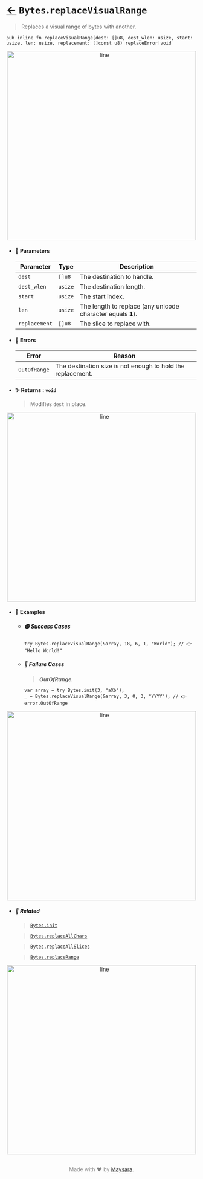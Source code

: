 # [←](../Bytes.md) `Bytes`.`replaceVisualRange`

> Replaces a visual range of bytes with another.

```zig
pub inline fn replaceVisualRange(dest: []u8, dest_wlen: usize, start: usize, len: usize, replacement: []const u8) replaceError!void
```


<div align="center">
<img src="https://github.com/maysara-elshewehy/io-bench/tree/main/dist/img/md/line.png" alt="line" style="width:500px;"/>
</div>

- #### 🧩 Parameters

    | Parameter     | Type    | Description                                                 |
    | ------------- | ------- | ----------------------------------------------------------- |
    | `dest`        | `[]u8`  | The destination to handle.                                  |
    | `dest_wlen`   | `usize` | The destination length.                                     |
    | `start`       | `usize` | The start index.                                            |
    | `len`         | `usize` | The length to replace (any unicode character equals **1**). |
    | `replacement` | `[]u8`  | The slice to replace with.                                  |

- #### 🚫 Errors

    | Error        | Reason                                                      |
    | ------------ | ----------------------------------------------------------- |
    | `OutOfRange` | The destination size is not enough to hold the replacement. |

- #### ✨ Returns : `void`

    > Modifies `dest` in place.

<div align="center">
<img src="https://github.com/maysara-elshewehy/io-bench/tree/main/dist/img/md/line.png" alt="line" style="width:500px;"/>
</div>

- #### 🧪 Examples

    - ##### 🟢 Success Cases

        ```zig
        try Bytes.replaceVisualRange(&array, 18, 6, 1, "World"); // 👉 "Hello World!"
        ```

    - ##### 🔴 Failure Cases

        > **_OutOfRange._**

        ```zig
        var array = try Bytes.init(3, "aXb");
        _ = Bytes.replaceVisualRange(&array, 3, 0, 3, "YYYY"); // 👉 error.OutOfRange
        ```

<div align="center">
<img src="https://github.com/maysara-elshewehy/io-bench/tree/main/dist/img/md/line.png" alt="line" style="width:500px;"/>
</div>

- ##### 🔗 Related

  > [`Bytes.init`](./init.md)

  > [`Bytes.replaceAllChars`](./replaceAllChars.md)

  > [`Bytes.replaceAllSlices`](./replaceAllSlices.md)

  > [`Bytes.replaceRange`](./replaceRange.md)

<div align="center">
<img src="https://github.com/maysara-elshewehy/io-bench/tree/main/dist/img/md/line.png" alt="line" style="width:500px;"/>
</div>

<p align="center" style="color:grey;"><br />Made with ❤️ by <a href="http://github.com/maysara-elshewehy" target="blank">Maysara</a>.</p>